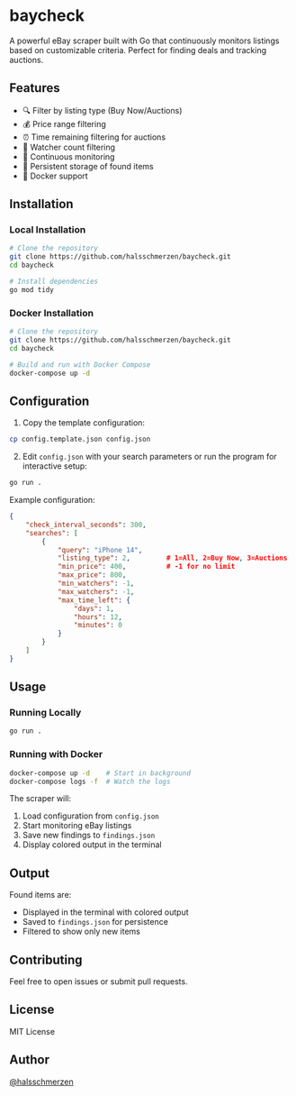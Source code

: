 # baycheck

A powerful eBay scraper built with Go that continuously monitors listings based on customizable criteria. Perfect for finding deals and tracking auctions.

## Features

- 🔍 Filter by listing type (Buy Now/Auctions)
- 💰 Price range filtering
- ⏰ Time remaining filtering for auctions
- 👀 Watcher count filtering
- 🔄 Continuous monitoring
- 💾 Persistent storage of found items
- 🐳 Docker support

## Installation

### Local Installation

```bash
# Clone the repository
git clone https://github.com/halsschmerzen/baycheck.git
cd baycheck

# Install dependencies
go mod tidy
```

### Docker Installation

```bash
# Clone the repository
git clone https://github.com/halsschmerzen/baycheck.git
cd baycheck

# Build and run with Docker Compose
docker-compose up -d
```

## Configuration

1. Copy the template configuration:
```bash
cp config.template.json config.json
```

2. Edit `config.json` with your search parameters or run the program for interactive setup:
```bash
go run .
```

Example configuration:
```json
{
    "check_interval_seconds": 300,
    "searches": [
        {
            "query": "iPhone 14",
            "listing_type": 2,         # 1=All, 2=Buy Now, 3=Auctions
            "min_price": 400,          # -1 for no limit
            "max_price": 800,
            "min_watchers": -1,
            "max_watchers": -1,
            "max_time_left": {
                "days": 1,
                "hours": 12,
                "minutes": 0
            }
        }
    ]
}
```

## Usage

### Running Locally

```bash
go run .
```

### Running with Docker

```bash
docker-compose up -d    # Start in background
docker-compose logs -f  # Watch the logs
```

The scraper will:
1. Load configuration from `config.json`
2. Start monitoring eBay listings
3. Save new findings to `findings.json`
4. Display colored output in the terminal

## Output

Found items are:
- Displayed in the terminal with colored output
- Saved to `findings.json` for persistence
- Filtered to show only new items

## Contributing

Feel free to open issues or submit pull requests.

## License

MIT License

## Author

[@halsschmerzen](https://github.com/halsschmerzen)
